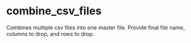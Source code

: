 # combine_csv_files
Combines multiple csv files into one master file. Provide final file name, columns to drop, and rows to drop.
